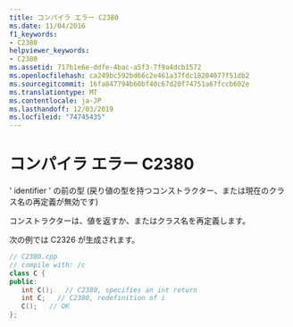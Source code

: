 ```yaml
---
title: コンパイラ エラー C2380
ms.date: 11/04/2016
f1_keywords:
- C2380
helpviewer_keywords:
- C2380
ms.assetid: 717b1e6e-ddfe-4bac-a5f3-7f9a4dcb1572
ms.openlocfilehash: ca249bc592bd66c2e461a37fdc18204077f51db2
ms.sourcegitcommit: 16fa847794b60bf40c67d20f74751a67fccb602e
ms.translationtype: MT
ms.contentlocale: ja-JP
ms.lasthandoff: 12/03/2019
ms.locfileid: "74745435"
---
```

# <a name="compiler-error-c2380"></a>コンパイラ エラー C2380

' identifier ' の前の型 (戻り値の型を持つコンストラクター、または現在のクラス名の再定義が無効です)

コンストラクターは、値を返すか、またはクラス名を再定義します。

次の例では C2326 が生成されます。

```cpp
// C2380.cpp
// compile with: /c
class C {
public:
   int C();   // C2380, specifies an int return
   int C;   // C2380, redefinition of i
   C();   // OK
};
```
